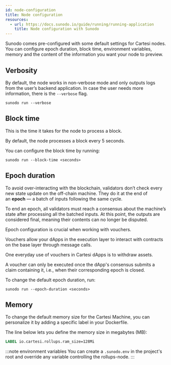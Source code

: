 ```yaml
---
id: node-configuration
title: Node configuration
resources:
  - url: https://docs.sunodo.io/guide/running/running-application
    title: Node configuration with Sunodo
---
```


Sunodo comes pre-configured with some default settings for Cartesi nodes. You can configure epoch duration, block time, environment variables, memory and the content of the information you want your node to preview.

## Verbosity

By default, the node works in non-verbose mode and only outputs logs from the user’s backend application. In case the user needs more information, there is the `--verbose` flag.

```
sunodo run --verbose
```

## Block time

This is the time it takes for the node to process a block.

By default, the node processes a block every 5 seconds.

You can configure the block time by running:

```
sunodo run --block-time <seconds>
```

## Epoch duration

To avoid over-interacting with the blockchain, validators don’t check every new state update on the off-chain machine. They do it at the end of an **epoch** — a batch of inputs following the same cycle. 

To end an epoch, all validators must reach a consensus about the machine’s state after processing all the batched inputs. At this point, the outputs are considered final, meaning their contents can no longer be disputed.

Epoch configuration is crucial when working with vouchers.

Vouchers allow your dApps in the execution layer to interact with contracts on the base layer through message calls.

One everyday use of vouchers in Cartesi dApps is to withdraw assets.

A voucher can only be executed once the dApp's consensus submits a claim containing it, i.e., when their corresponding epoch is closed.


To change the default epoch duration, run:

```
sunodo run --epoch-duration <seconds>
```

## Memory

To change the default memory size for the Cartesi Machine, you can personalize it by adding a specific label in your Dockerfile.

The line below lets you define the memory size in megabytes (MB):

```dockerfile
LABEL io.cartesi.rollups.ram_size=128Mi
```

:::note environment variables
You can create a `.sunodo.env` in the project's root and override any variable controlling the rollups-node.
:::
